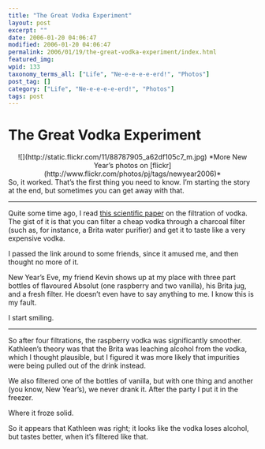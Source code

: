 ```yaml
---
title: "The Great Vodka Experiment"
layout: post
excerpt: ""
date: 2006-01-20 04:06:47
modified: 2006-01-20 04:06:47
permalink: 2006/01/19/the-great-vodka-experiment/index.html
featured_img: 
wpid: 133
taxonomy_terms_all: ["Life", "Ne-e-e-e-e-erd!", "Photos"]
post_tag: []
category: ["Life", "Ne-e-e-e-e-erd!", "Photos"]
tags: post
---
```


# The Great Vodka Experiment

<div style="text-align: center">![](http://static.flickr.com/11/88787905_a62df105c7_m.jpg)  
*More New Year’s photos on [flickr](http://www.flickr.com/photos/pj/tags/newyear2006)*</div>So, it worked. That’s the first thing you need to know. I’m starting the story at the end, but sometimes you can get away with that.

- - - - - -

Quite some time ago, I read [this scientific paper](http://www.ohmygoditburns.com/wordpress/index.php?p=4) on the filtration of vodka. The gist of it is that you can filter a cheap vodka through a charcoal filter (such as, for instance, a Brita water purifier) and get it to taste like a very expensive vodka.

I passed the link around to some friends, since it amused me, and then thought no more of it.

New Year’s Eve, my friend Kevin shows up at my place with three part bottles of flavoured Absolut (one raspberry and two vanilla), his Brita jug, and a fresh filter. He doesn’t even have to say anything to me. I know this is my fault.

I start smiling.

- - - - - -

So after four filtrations, the raspberry vodka was significantly smoother. Kathleen’s theory was that the Brita was leaching alcohol from the vodka, which I thought plausible, but I figured it was more likely that impurities were being pulled out of the drink instead.

We also filtered one of the bottles of vanilla, but with one thing and another (you know, New Year’s), we never drank it. After the party I put it in the freezer.

Where it froze solid.

So it appears that Kathleen was right; it looks like the vodka loses alcohol, but tastes better, when it’s filtered like that.